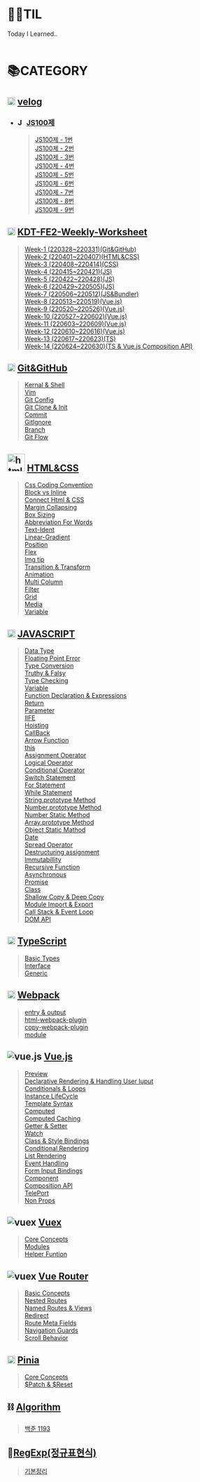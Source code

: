 # 👨‍💻TIL
Today I Learned..
<br>
<br>

# 📚CATEGORY

## <img src="https://static.velog.io/favicons/favicon-16x16.png" alt="velog" width="18px" /> [velog](https://velog.io/@heeyoung-c)  
- ### <img src="https://notion-emojis.s3-us-west-2.amazonaws.com/prod/svg-twitter/1f3c3.svg" alt="JS100제" width="16px" /> [JS100제](https://velog.io/@heeyoung-c/series/JS100%EC%A0%9C)  
  > [JS100제 - 1번](https://velog.io/@heeyoung-c/JS-100%EC%A0%9C-%ED%92%80%EC%9D%B4-1%EB%B2%88)  
    [JS100제 - 2번](https://velog.io/@heeyoung-c/JS100%EC%A0%9C-2%EB%B2%88)  
    [JS100제 - 3번](https://velog.io/@heeyoung-c/JS100%EC%A0%9C-3%EB%B2%88)  
    [JS100제 - 4번](https://velog.io/@heeyoung-c/JS100%EC%A0%9C-4%EB%B2%88)  
    [JS100제 - 5번](https://velog.io/@heeyoung-c/JS100%EC%A0%9C-5%EB%B2%88)  
    [JS100제 - 6번](https://velog.io/@heeyoung-c/JS100%EC%A0%9C-6%EB%B2%88)  
    [JS100제 - 7번](https://velog.io/@heeyoung-c/JS100%EC%A0%9C-7%EB%B2%88)  
    [JS100제 - 8번](https://velog.io/@heeyoung-c/JS100%EC%A0%9C-8%EB%B2%88)  
    [JS100제 - 9번](https://velog.io/@heeyoung-c/JS100%EC%A0%9C-9%EB%B2%88)  

## <img src="https://storage.googleapis.com/fc-assets-prod/favicon/favicon.ico" alt="fastcampus" width=18px /> [KDT-FE2-Weekly-Worksheet](./KDT-FE2/weekly-worksheet/)
> [Week-1 (220328~220331)(Git&GitHub)](./KDT-FE2/weekly-worksheet/Week-1(220328~220331)(git%26github).md)  
  [Week-2 (220401~220407)(HTML&CSS)](./KDT-FE2/weekly-worksheet/Week-2(220401~220407)(html%26css).md)  
  [Week-3 (220408~220414)(CSS)](./KDT-FE2/weekly-worksheet/Week-3(220408~220414)(html%26css).md)  
  [Week-4 (220415~220421)(JS)](./KDT-FE2/weekly-worksheet/Week-4(220415~220421)(js).md)  
  [Week-5 (220422~220428)(JS)](./KDT-FE2/weekly-worksheet/Week-5(220422~220428)(js).md)  
  [Week-6 (220429~220505)(JS)](./KDT-FE2/weekly-worksheet/Week-6(220429~220505)(js).md)  
  [Week-7 (220506~220512)(JS&Bundler)](./KDT-FE2/weekly-worksheet/Week-7(220506~220512)(js%26bundler).md)  
  [Week-8 (220513~220519)(Vue.js)](./KDT-FE2/weekly-worksheet/Week-8(220513~220519).md)  
  [Week-9 (220520~220526)(Vue.js)](./KDT-FE2/weekly-worksheet/Week-9(220520~220526).md)  
  [Week-10 (220527~220602)(Vue.js)](./KDT-FE2/weekly-worksheet/Week-10(220527~220602).md)  
  [Week-11 (220603~220609)(Vue.js)](./KDT-FE2/weekly-worksheet/Week-11(220603~220609).md)  
  [Week-12 (220610~220616)(Vue.js)](./KDT-FE2/weekly-worksheet/Week-12(220610~220616).md)  
  [Week-13 (220617~220623)(TS)](./KDT-FE2/weekly-worksheet/Week-13(220617~220623).md)  
  [Week-14 (220624~220630)(TS & Vue.js Composition API)](./KDT-FE2/weekly-worksheet/Week-14(220624~220630).md)  

## <img src="https://github.githubassets.com/favicons/favicon-dark.png" alt="Github" width=18px /> [Git&GitHub](./Git%26GitHub/)
> [Kernal & Shell](./Git%26GitHub/1.Kernal%26Shell.md)  
  [Vim](./Git%26GitHub/2.Vim.md)  
  [Git Config](./Git%26GitHub/3.GitConfig.md)  
  [Git Clone & Init](./Git%26GitHub/4.GitClone%26Init.md)  
  [Commit](./Git%26GitHub/5.Commit.md)  
  [GitIgnore](./Git%26GitHub/6.Gitignore.md)  
  [Branch](./Git%26GitHub/7.Branch.md)  
  [Git Flow](./Git%26GitHub/8.GitFlow.md)  

## <img src="https://homewood.co.kr/wp-content/uploads/2019/05/html5-css3.png" alt="html&css" width=40px /> [HTML&CSS](./HTML%26CSS/)
> [Css Coding Convention](./HTML%26CSS/1.CssCodingConvention.md)  
  [Block vs Inline](./HTML%26CSS/2.Block%20vs%20Inline.md)  
  [Connect Html & CSS](./HTML%26CSS/3.ConnectHtml%26Css.md)  
  [Margin Collapsing](./HTML%26CSS/4.MarginCollapsing.md)  
  [Box Sizing](./HTML%26CSS/5.BoxSizing.md)  
  [Abbreviation For Words](./HTML%26CSS/6.AbbreviationForWords.md)  
  [Text-Ident](./HTML%26CSS/7.TextIdent.md)  
  [Linear-Gradient](./HTML%26CSS/8.LinearGradient.md)  
  [Position](./HTML%26CSS/9.Position.md)  
  [Flex](./HTML%26CSS/10.Flex.md)  
  [Img tip](./HTML%26CSS/11.ImgTip.md)  
  [Transition & Transform](./HTML%26CSS/12.Transition%26Transform.md)  
  [Animation](./HTML%26CSS/13.Animation.md)  
  [Multi Column](./HTML%26CSS/14.MultiColumn.md)  
  [Filter](./HTML%26CSS/15.Filter.md)  
  [Grid](./HTML%26CSS/16.Grid.md)  
  [Media](./HTML%26CSS/17.Media.md)  
  [Variable](./HTML%26CSS/18.Variable.md)    

## <img src="https://2ality.com/2011/10/logo-js/js.jpg" alt="javascript" width=18px /> [JAVASCRIPT](./JAVASCRIPT/)
> [Data Type](./JAVASCRIPT/1.DataType.md)  
  [Floating Point Error](./JAVASCRIPT/2.FloatingPointError.md)  
  [Type Conversion](./JAVASCRIPT/3.TypeConversion.md)  
  [Truthy & Falsy](./JAVASCRIPT/4.TruthyFalsy.md)  
  [Type Checking](./JAVASCRIPT/5.TypeChecking.md)  
  [Variable](./JAVASCRIPT/6.Variable.md)  
  [Function Declaration & Expressions](./JAVASCRIPT/7.FunctionDeclaration%26Expressions.md)  
  [Return](./JAVASCRIPT/8.Return.md)  
  [Parameter](./JAVASCRIPT/9.Parameter.md)  
  [IIFE](./JAVASCRIPT/10.IIFE.md)  
  [Hoisting](./JAVASCRIPT/11.Hoisting.md)  
  [CallBack](./JAVASCRIPT/12.CallBack.md)  
  [Arrow Function](./JAVASCRIPT/13.ArrowFunction.md)  
  [this](./JAVASCRIPT/14.this.md)  
  [Assignment Operator](./JAVASCRIPT/15.AssignmentOperator.md)  
  [Logical Operator](./JAVASCRIPT/16.LogicalOperator.md)  
  [Conditional Operator](./JAVASCRIPT/17.ConditionalOperator.md)  
  [Switch Statement](./JAVASCRIPT/18.SwitchStatement.md)  
  [For Statement](./JAVASCRIPT/19.ForStatement.md)  
  [While Statement](./JAVASCRIPT/20.WhileStatement.md)  
  [String.prototype Method](./JAVASCRIPT/21.String.prototypeMethod.md)  
  [Number.prototype Method](./JAVASCRIPT/22.Number.prototypeMethod.md)  
  [Number Static Method](./JAVASCRIPT/23.NumberStaticMethod.md)  
  [Array.prototype Method](./JAVASCRIPT/24.Array.prototype.md)  
  [Object Static Mathod](./JAVASCRIPT/25.ObjectStaticMathod.md)  
  [Date](./JAVASCRIPT/26.Date.md)  
  [Spread Operator](./JAVASCRIPT/27.SpreadOperator.md)  
  [Destructuring assignment](./JAVASCRIPT/28.DestructuringAssignment.md)  
  [lmmutabillity](./JAVASCRIPT/29.Immutabillity.md)  
  [Recursive Function](./JAVASCRIPT/30.RecursiveFunction.md)  
  [Asynchronous](./JAVASCRIPT/31.Asynchronous.md)  
  [Promise](./JAVASCRIPT/32.Promise.md)  
  [Class](./JAVASCRIPT/33.Class.md)  
  [Shallow Copy & Deep Copy](./JAVASCRIPT/34.ShallowCopy%26DeepCopy.md)  
  [Module Import & Export](./JAVASCRIPT/35.ModuleImport%26Export.md)  
  [Call Stack & Event Loop](./JAVASCRIPT/36.CallStack%26EventLoop.md)  
  [DOM API](./JAVASCRIPT/37.DomAPI.md)  

## <img src= "https://www.typescriptlang.org/favicon-32x32.png?v=8944a05a8b601855de116c8a56d3b3ae" alt="typescript" width="18px"/> [TypeScript](./TypeScript/)  
> [Basic Types](./TypeScript/1.BasicTypes.md)  
  [Interface](./TypeScript/2.Interface.md)  
  [Generic](./TypeScript/3.Generic.md)  

## <img src= "https://webpack.js.org/favicon.f326220248556af65f41.ico" alt="webpack" width="18px"/> [Webpack](./Webpack/)
> [entry & output](./Webpack/1.entry%26output.md)  
  [html-webpack-plugin](./Webpack/2.html-webpack-plugin.md)  
  [copy-webpack-plugin](./Webpack/3.copy-webpack-plugin.md)  
  [module](./Webpack/4.module.md)  
  
## <img src= "https://kr.vuejs.org/images/icons/favicon-16x16.png" alt="vue.js"/> [Vue.js](./Vue.js/)
> [Preview](./Vue.js/0.Preview.md)  
  [Declarative Rendering & Handling User Iuput](./Vue.js/1.DeclarativeRendering%26HandlingUserIuput.md)  
  [Conditionals & Loops](./Vue.js/2.Conditionals%26Loops.md)  
  [Instance LifeCycle](./Vue.js/3.Instance%26LifeCycle.md)  
  [Template Syntax](./Vue.js/4.TemplateSyntax.md)  
  [Computed](./Vue.js/5.Computed.md)  
  [Computed Caching](./Vue.js/6.ComputedCaching.md)  
  [Getter & Setter](./Vue.js/7.Getter%26Setter.md)  
  [Watch](./Vue.js/8.Watch.md)  
  [Class & Style Bindings](./Vue.js/9.Class%26StyleBindings.md)  
  [Conditional Rendering](./Vue.js/10.ConditionalRendering.md)  
  [List Rendering](./Vue.js/11.ListRendering.md)  
  [Event Handling](./Vue.js/12.EventHandling.md)  
  [Form Input Bindings](./Vue.js/13.FormInputBindings.md)  
  [Component](./Vue.js/14.Component.md)  
  [Composition API](./Vue.js/15.CompositionAPI.md)  
  [TelePort](./Vue.js/16.TelePort.md)  
  [Non Props](./Vue.js/17.NonProps.md)  

## <img src= "https://kr.vuejs.org/images/icons/favicon-16x16.png" alt="vuex"/> [Vuex](./Vuex/)
> [Core Concepts](./Vuex/1.CoreConcepts.md)  
  [Modules](./Vuex/2.Modules.md)  
  [Helper Funtion](./Vuex/3.HelperFunction.md)  

## <img src= "https://kr.vuejs.org/images/icons/favicon-16x16.png" alt="vuex"/> [Vue Router](./VueRouter/)  
> [Basic Concepts](./VueRouter/1.BasicConcepts.md)  
  [Nested Routes](./VueRouter/2.NestedRoutes.md)  
  [Named Routes & Views](./VueRouter/3.NamedRoutes%26Views.md)  
  [Redirect](./VueRouter/4.Redirect.md)  
  [Route Meta Fields](./VueRouter/5.RouteMetaFields.md)  
  [Navigation Guards](./VueRouter/6.NavigationGuards.md)  
  [Scroll Behavior](./VueRouter/7.ScrollBehavior.md)

## <img src="https://pinia.vuejs.org/logo.svg" alt="Pinia" width="18px"/> [Pinia](./Pinia/)  
> [Core Concepts](./Pinia/1.CoreConcepts.md)  
  [$Patch & $Reset](./Pinia/2.PatchReset.md)  

## ⛓ [Algorithm](https://heeyoung-c.github.io/categories/Algorithm/)
> [백준 1193](https://heeyoung-c.github.io/2022/04/08/%EB%B0%B1%EC%A4%80%201193/)  

## 📑[RegExp(정규표현식)](./regexp/)
> [기본정리](./regexp/regexp.md)  